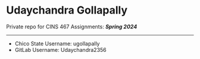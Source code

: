 # Udaychandra Gollapally

Private repo for CINS 467 Assignments: **_Spring 2024_**

---

- Chico State Username: ugollapally
- GitLab Username: Udaychandra2356
